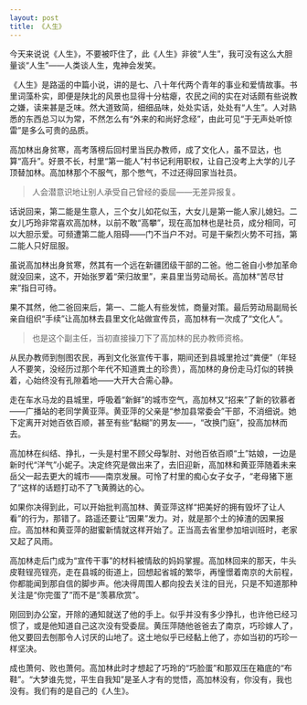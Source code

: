 ```yaml
---
layout: post
title: 《人生》
---
```


今天来说说《人生》，不要被吓住了，此《人生》非彼“人生”，我可没有这么大胆量谈“人生”——人类谈人生，鬼神会发笑。

《人生》是路遥的中篇小说，讲的是七、八十年代两个青年的事业和爱情故事。书里词藻朴实，即便是陕北的风景也显得十分枯瘪，农民之间的实在对话颇有些说教之嫌，读来甚是乏味。然大道致简，细细品味，处处实话，处处有“人生”。人对熟悉的东西总习以为常，不然怎么有“外来的和尚好念经”，由此可见“于无声处听惊雷”是多么可贵的品质。

高加林出身贫寒，高考落榜后回村里当民办教师，成了文化人，虽不显达，也算“高升”。好景不长，村里“第一能人”村书记利用职权，让自己没考上大学的儿子顶替加林。高加林那个不服气，那个憋气，不过还得回家当社员。

>人会潜意识地让别人承受自己曾经的委屈——无差异报复。

话说回来，第二能是生意人，三个女儿如花似玉，大女儿是第一能人家儿媳妇。二女儿巧玲非常喜欢高加林，以前不敢“高攀”，现在高加林也是社员，成分相同，可以大胆示爱。可频遭第二能人阻碍——门不当户不对。可是干柴烈火势不可挡，第二能人只好屈服。

虽说高加林出身贫寒，然其有一个远在新疆团级干部的二爸。他二爸自小参加革命就没回来，这不，开始张罗着“荣归故里”，来县里当劳动局长。高加林“苦尽甘来”指日可待。

果不其然，他二爸回来后，第一、二能人有些发怵，商量对策。最后劳动局副局长亲自组织“手续”让高加林去县里文化站做宣传员，高加林有一次成了“文化人”。

>也是这个副主任，当初直接操刀下了高加林的民办教师资格。

从民办教师到刨图农民，再到文化张宣传干事，期间还到县城里抢过“粪便”（年轻人不要笑，没经历过那个年代不知道粪土的珍贵），高加林的身份走马灯似的转换着，心始终没有孔隙着地——大开大合需心静。

走在车水马龙的县城里，呼吸着“新鲜”的城市空气，高加林又“招来”了新的钦慕者——广播站的老同学黄亚萍。黄亚萍的父亲是“参加县常委会”干部，不消细说。她下定离开对她百依百顺，甚至有些“黏糊”的男友——，“改换门庭”，投高加林而去。

高加林在纠结、挣扎，一头是村里不顾父母掣肘、对他百依百顺“土”姑娘，一边是新时代“洋气”小妮子。决定终究是做出来了，去旧迎新，高加林和黄亚萍随着未来岳父一起去更大的城市——南京发展。可怜了村里的痴心女子女子，“老母猪下崽了”这样的话题打动不了飞黄腾达的心。

如果你决得到此，可以开始批判高加林、黄亚萍这样“把美好的拥有毁坏了让人看”的行为，那错了。路遥还要让“因果”发力。对，就是那个土的掉渣的因果报应。高加林和黄亚萍的甜蜜新情就这样开始了。正当高去省里参加培训班时，老家又起了风雨。

高加林走后门成为“宣传干事”的材料被情敌的妈妈掌握。高加林回来的那天，牛头皮鞋锃亮锃亮，走在县城的街道上，回想起省城的繁华，再憧憬着南京的大前程，你都能闻到那自信的脚步声。他决得周围人都向投去关注的目光，只是不知道那种关注是“你完蛋了”而不是“羡慕欣赏”。

刚回到办公室，开除的通知就送了他的手上。似乎并没有多少挣扎，也许他已经习惯了，或是他知道自己这次没有受委屈。黄压萍随他爸爸去了南京，巧珍嫁人了，他又要回去刨那令人讨厌的山地了。这土地似乎已经黏上他了，亦如当初的巧珍一样坚决。

成也萧何、败也萧何。高加林此时才想起了巧玲的“巧脸蛋”和那双压在箱底的“布鞋”。“大梦谁先觉，平生自我知”是圣人才有的觉悟，高加林没有，你没有，我也没有。我们有的是自己的《人生》。
